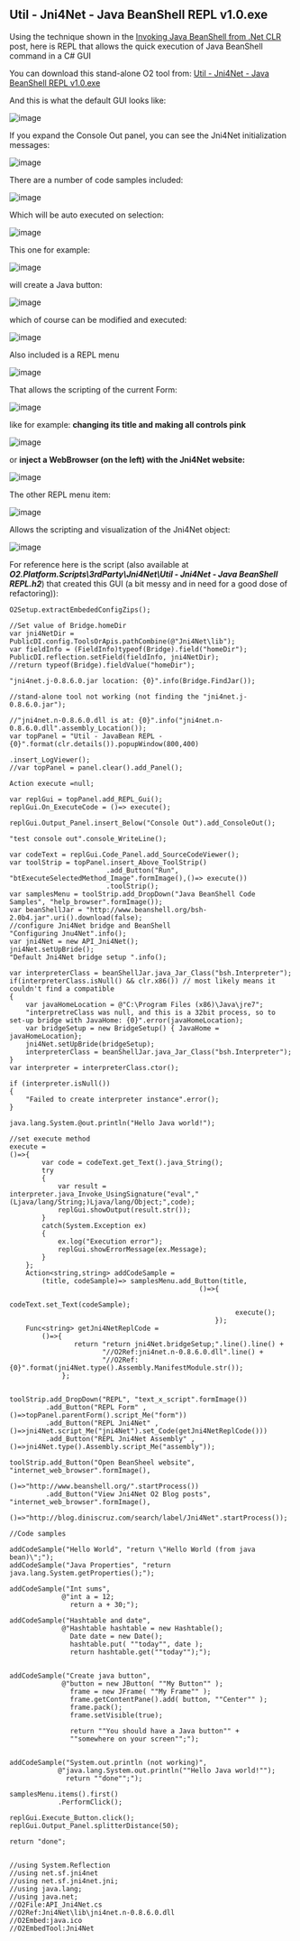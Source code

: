 ##  Util - Jni4Net - Java BeanShell REPL v1.0.exe 

Using the technique shown in the [Invoking Java BeanShell from .Net CLR](http://blog.diniscruz.com/2013/03/invoking-java-beanshell-from-net-clr.html)  post, here is REPL that allows the quick execution of Java BeanShell command in a C# GUI

You can download this stand-alone O2 tool from: [Util - Jni4Net - Java BeanShell REPL v1.0.exe](https://o2platform.googlecode.com/files/Util%20-%20Jni4Net%20-%20Java%20%20BeanShell%20REPL%20v1.0.exe)

And this is what the default GUI looks like:

![image](images/image_thumb1.png)

If you expand the Console Out panel, you can see the Jni4Net initialization messages:

![image](images/image_thumb_25255B1_25255D1.png)

There are a number of code samples included:

![image](images/image_thumb_25255B7_25255D1.png)

Which will be auto executed on selection:

![image](images/image_thumb_25255B8_25255D1.png)

This one for example:

![image](images/image_thumb_25255B40_25255D.png)

will create a Java button:

![image](images/image_thumb_25255B15_25255D.png)

which of course can be modified and executed:

![image](images/image_thumb_25255B16_25255D.png)

Also included is a REPL menu

![image](images/image_thumb_25255B39_25255D.png)

That allows the scripting of the current Form:

![image](images/image_thumb_25255B23_25255D.png)

like for example: **changing its title and making all controls pink**

![image](images/image_thumb_25255B24_25255D.png)

or **inject a WebBrowser (on the left) with the Jni4Net website:**

![image](images/image_thumb_25255B25_25255D.png)

The other REPL menu item:

![image](images/image_thumb_25255B38_25255D.png)

Allows the scripting and visualization of the Jni4Net object:

![image](images/image_thumb_25255B42_25255D.png)

For reference here is the script (also available at **_O2.Platform.Scripts\3rdParty\Jni4Net\Util - Jni4Net - Java  BeanShell REPL.h2_**) that created this GUI (a bit messy and in need for a good dose of refactoring)):  

    
    O2Setup.extractEmbededConfigZips();

    //Set value of Bridge.homeDir  
    var jni4NetDir = PublicDI.config.ToolsOrApis.pathCombine(@"Jni4Net\lib");  
    var fieldInfo = (FieldInfo)typeof(Bridge).field("homeDir");  
    PublicDI.reflection.setField(fieldInfo, jni4NetDir);  
    //return typeof(Bridge).fieldValue("homeDir");
    
    "jni4net.j-0.8.6.0.jar location: {0}".info(Bridge.FindJar());
    
    //stand-alone tool not working (not finding the "jni4net.j-0.8.6.0.jar");
    
    //"jni4net.n-0.8.6.0.dll is at: {0}".info("jni4net.n-0.8.6.0.dll".assembly_Location());  
    var topPanel = "Util - JavaBean REPL - {0}".format(clr.details()).popupWindow(800,400)   
                                                                     .insert_LogViewer();   
    //var topPanel = panel.clear().add_Panel(); 

    Action execute =null;

    var replGui = topPanel.add_REPL_Gui();   
    replGui.On_ExecuteCode = ()=> execute();

    replGui.Output_Panel.insert_Below("Console Out").add_ConsoleOut();

    "test console out".console_WriteLine();

    var codeText = replGui.Code_Panel.add_SourceCodeViewer();  
    var toolStrip = topPanel.insert_Above_ToolStrip()  
                            .add_Button("Run", "btExecuteSelectedMethod_Image".formImage(),()=> execute())  
                            .toolStrip();  
    var samplesMenu = toolStrip.add_DropDown("Java BeanShell Code Samples", "help_browser".formImage());   
    var beanShellJar = "http://www.beanshell.org/bsh-2.0b4.jar".uri().download(false);   
    //configure Jni4Net bridge and BeanShell  
    "Configuring Jnu4Net".info();  
    var jni4Net = new API_Jni4Net();  
    jni4Net.setUpBride();  
    "Default Jni4Net bridge setup ".info();

    var interpreterClass = beanShellJar.java_Jar_Class("bsh.Interpreter");  
    if(interpreterClass.isNull() && clr.x86()) // most likely means it couldn't find a compatible   
    {  
        var javaHomeLocation = @"C:\Program Files (x86)\Java\jre7";  
        "interpretreClass was null, and this is a 32bit process, so to set-up bridge with JavaHome: {0}".error(javaHomeLocation);  
        var bridgeSetup = new BridgeSetup() { JavaHome = javaHomeLocation};  
        jni4Net.setUpBride(bridgeSetup);  
        interpreterClass = beanShellJar.java_Jar_Class("bsh.Interpreter");  
    }  
    var interpreter = interpreterClass.ctor();
    
    if (interpreter.isNull())  
    {  
        "Failed to create interpreter instance".error();  
    }

    java.lang.System.@out.println("Hello Java world!");
    
    //set execute method  
    execute =   
    ()=>{   
            var code = codeText.get_Text().java_String();  
            try  
            {  
                var result = interpreter.java_Invoke_UsingSignature("eval","(Ljava/lang/String;)Ljava/lang/Object;",code);   
                replGui.showOutput(result.str());   
            }  
            catch(System.Exception ex)  
            {  
                ex.log("Execution error");  
                replGui.showErrorMessage(ex.Message);  
            }   
        };   
        Action<string,string> addCodeSample =   
            (title, codeSample)=> samplesMenu.add_Button(title,   
                                                   ()=>{  
                                                            codeText.set_Text(codeSample);  
                                                            execute();  
                                                       });  
        Func<string> getJni4NetReplCode =  
            ()=>{  
                    return "return jni4Net.bridgeSetup;".line().line() +   
                           "//O2Ref:jni4net.n-0.8.6.0.dll".line() +   
                           "//O2Ref:{0}".format(jni4Net.type().Assembly.ManifestModule.str());  
                 };

  
    toolStrip.add_DropDown("REPL", "text_x_script".formImage())  
             .add_Button("REPL Form" , ()=>topPanel.parentForm().script_Me("form"))  
             .add_Button("REPL Jni4Net" , ()=>jni4Net.script_Me("jni4Net").set_Code(getJni4NetReplCode()))  
             .add_Button("REPL Jni4Net Assembly" , ()=>jni4Net.type().Assembly.script_Me("assembly"));

    toolStrip.add_Button("Open BeanSheel website", "internet_web_browser".formImage(), 
                                ()=>"http://www.beanshell.org/".startProcess())  
             .add_Button("View Jni4Net O2 Blog posts", "internet_web_browser".formImage(),
                                ()=>"http://blog.diniscruz.com/search/label/Jni4Net".startProcess());

    //Code samples

    addCodeSample("Hello World", "return \"Hello World (from java bean)\";");  
    addCodeSample("Java Properties", "return java.lang.System.getProperties();");

    addCodeSample("Int sums",   
                 @"int a = 12;  
                   return a + 30;");

    addCodeSample("Hashtable and date",   
                 @"Hashtable hashtable = new Hashtable();  
                   Date date = new Date();  
                   hashtable.put( ""today"", date );  
                   return hashtable.get(""today"");");

  
    addCodeSample("Create java button",  
                 @"button = new JButton( ""My Button"" );  
                   frame = new JFrame( ""My Frame"" );  
                   frame.getContentPane().add( button, ""Center"" );  
                   frame.pack();  
                   frame.setVisible(true);
    
                   return ""You should have a Java button"" +   
                   ""somewhere on your screen"";");
    
      
    addCodeSample("System.out.println (not working)",  
                @"java.lang.System.out.println(""Hello Java world!"");  
                  return ""done"";");

    samplesMenu.items().first()  
                .PerformClick();
    
    replGui.Execute_Button.click();  
    replGui.Output_Panel.splitterDistance(50);
    
    return "done";
    
          
    //using System.Reflection  
    //using net.sf.jni4net  
    //using net.sf.jni4net.jni;  
    //using java.lang;  
    //using java.net;  
    //O2File:API_Jni4Net.cs  
    //O2Ref:Jni4Net\lib\jni4net.n-0.8.6.0.dll  
    //O2Embed:java.ico  
    //O2EmbedTool:Jni4Net  